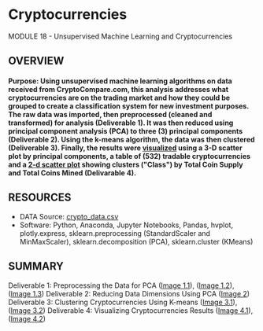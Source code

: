 # Cryptocurrencies
MODULE 18 - Unsupervised Machine Learning and Cryptocurrencies

## OVERVIEW
#### Purpose: Using unsupervised machine learning algorithms on data received from CryptoCompare.com, this analysis addresses what cryptocurrencies are on the trading market and how they could be grouped to create a classification system for new investment purposes.  The raw data was imported, then preprocessed (cleaned and transformed) for analysis (Deliverable 1). It was then reduced using principal component analysis (PCA) to three (3) principal components (Deliverable 2). Using the k-means algorithm, the data was then clustered (Deliverable 3).  Finally, the results were [visualized](Images/4_1.png) using a 3-D scatter plot by principal components, a table of (532) tradable cryptocurrencies and a [2-d scatter plot](Images/4_2) showing clusters ("Class") by Total Coin Supply and Total Coins Mined (Delivarable 4).

## RESOURCES
  - DATA Source: [crypto_data.csv](Resources/crypto_data.csv)
  - Software:  Python, Anaconda, Jupyter Notebooks, Pandas, hvplot, plotly.express, sklearn.preprocessing (StandardScaler and MinMaxScaler), sklearn.decomposition (PCA), sklearn.cluster (KMeans)


## SUMMARY

Deliverable 1: Preprocessing the Data for PCA ([Image 1.1](Images/1_1.png)), ([Image 1.2](Images/1_2.png)), ([Image 1.3](Images/1_3.png))
Deliverable 2: Reducing Data Dimensions Using PCA ([Image 2](Images/2_1.png))
Deliverable 3: Clustering Cryptocurrencies Using K-means ([Image 3.1](Images/3_1.png)), ([Image 3.2](Images/3_2.png))
Deliverable 4: Visualizing Cryptocurrencies Results ([Image 4.1](Images/4_1.png)), ([Image 4.2](Images/4_2.png))
